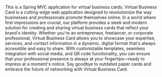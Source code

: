 This is a Spring MVC application for virtual business cards.
Virtual Business Card is a cutting-edge web application designed to revolutionize the way businesses and professionals promote themselves online. In a world where first impressions are crucial, our platform provides a sleek and modern solution for creating and sharing virtual business cards that reflect your brand's identity. Whether you're an entrepreneur, freelancer, or corporate professional, Virtual Business Card allows you to showcase your expertise, services, and contact information in a dynamic, digital format that's always accessible and easy to share. With customizable templates, seamless integration with social media, and QR code functionality, you can ensure that your professional presence is always at your fingertips—ready to impress at a moment's notice. Say goodbye to outdated paper cards and embrace the future of networking with Virtual Business Card.

